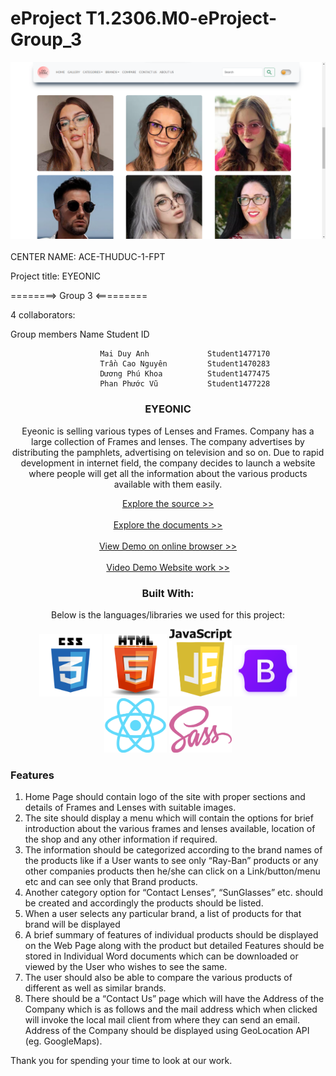 # eProject T1.2306.M0-eProject-Group_3

<div>
<img src="https://github.com/Nguyen99QT/eyeonic/blob/main/src/Readme-image/Home%20page%20model.png"/>
</div>
<br/>
CENTER NAME: ACE-THUDUC-1-FPT

Project title: EYEONIC

========> Group 3 <=========

4 collaborators:

Group members Name Student ID

                        Mai Duy Anh             Student1477170
                        Trần Cao Nguyên         Student1470283
                        Dương Phú Khoa          Student1477475
                        Phan Phước Vũ           Student1477228

<div align="center">
<h3 color="red">EYEONIC</h3>
  <p>Eyeonic is selling various types of Lenses and Frames. Company has a large
collection of Frames and lenses. The company advertises by distributing the
pamphlets, advertising on television and so on. Due to rapid development in internet
field, the company decides to launch a website where people will get all the
information about the various products available with them easily.</p>
<a href="https://github.com/Nguyen99QT/eyeonic" {:target="_blank" rel="noreferrer noopener"}>Explore the source >> <a/>
  <br/><br/>
<a href="https://github.com/Nguyen99QT/eyeonic/tree/main/Review" {:target="_blank" rel="noreferrer noopener"}>Explore the documents >></a>
  <br/>
  <br/>
  <div>
    <a {:target="_blank" rel="noreferrer noopener"} href="https://eyeonic.vercel.app/">
      View Demo on online browser >>
    </a>
  </div>
<br/>
  
  <div>
    <a {:target="_blank" rel="noreferrer noopener"} href="https://www.youtube.com/watch?v=i9kuqzojEL8">
      Video Demo Website work >>
    </a>
  </div>
  <h3>Built With:</h3>
  <p>Below is the languages/libraries we used for this project:</p>
  <div>
    <img src="https://github.com/Nguyen99QT/eyeonic/blob/main/src/Readme-image/css3.png" width="100px" alt="html5-icon"/>
    <img src="https://github.com/Nguyen99QT/eyeonic/blob/main/src/Readme-image/html5-icon.png" width="100px" alt="html5-icon"/>
    <img src="https://github.com/Nguyen99QT/eyeonic/blob/main/src/Readme-image/javascript.png" width="100px" alt="html5-icon"/>
    <img src="https://github.com/Nguyen99QT/eyeonic/blob/main/src/Readme-image/boostrap.png" width="100px" alt="html5-icon"/>
    <img src="https://github.com/Nguyen99QT/eyeonic/blob/main/src/Readme-image/React-icon.png" width="100px" alt="html5-icon"/>
    <img src="https://github.com/Nguyen99QT/eyeonic/blob/main/src/Readme-image/scss.png" width="100px" alt="html5-icon"/>
  </div>
</div>
<div>
  <h3>Features</h3>
  <ol>
    <li> Home Page should contain logo of the site with proper sections and details of
Frames and Lenses with suitable images.</li>
    <li>The site should display a menu which will contain the options for brief
introduction about the various frames and lenses available, location of the
shop and any other information if required.</li>
    <li>The information should be categorized according to the brand names of the
products like if a User wants to see only “Ray-Ban” products or any other
companies products then he/she can click on a Link/button/menu etc and can
see only that Brand products.</li>
    <li>Another category option for “Contact Lenses”, “SunGlasses” etc. should be
created and accordingly the products should be listed.</li>
    <li>When a user selects any particular brand, a list of products for that brand will
be displayed</li>
    <li>A brief summary of features of individual products should be displayed on the
Web Page along with the product but detailed Features should be stored in
Individual Word documents which can be downloaded or viewed by the User
who wishes to see the same.</li>
    <li>The user should also be able to compare the various products of different as
well as similar brands.</li>
    <li>There should be a “Contact Us” page which will have the Address of the
Company which is as follows and the mail address which when clicked will
invoke the local mail client from where they can send an email. Address of the
Company should be displayed using GeoLocation API (eg. GoogleMaps).</li>
  </ol>
</div>

Thank you for spending your time to look at our work.
